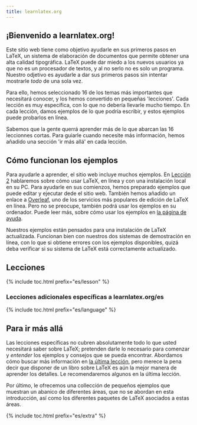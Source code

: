 ```yaml
---
title: learnlatex.org
---
```


## ¡Bienvenido a learnlatex.org!

Este sitio web tiene como objetivo ayudarle en sus primeros pasos en LaTeX,
un sistema de elaboración de documentos que permite obtener una alta calidad 
tipográfica. LaTeX puede dar miedo a los nuevos usuarios ya que no es un procesador 
de textos, y al no serlo no es solo un programa. Nuestro odjetivo es ayudarle a 
dar sus primeros pasos sin intentar mostrarle _todo_ de una sola vez.  

Para ello, hemos seleccionado 16 de los temas más importantes que necesitará 
conocer, y los hemos convertido en pequeñas 'lecciones'. Cada lección es muy 
específica, con lo que no debería llevarle mucho tiempo. En cada lección, damos 
ejemplos de lo que podría escribir, y estos ejemplos puede probarlos en línea.

Sabemos que la gente querrá aprender más de lo que abarcan las 16 leccionnes
cortas. Para guiarle cuando necesite más información, hemos añadido
una sección 'ir más allá' en cada lección. 

## Cómo funcionan los ejemplos

Para ayudarle a aprender, el sitio web incluye muchos ejemplos. En 
[Lección 2](es/lesson-02) hablaremos sobre cómo usar LaTeX, en línea y con
una instalación local en su PC. Para ayudarle en sus comienzos, hemos preparado
ejemplos que puede editar y ejecutar dede el sitio web. También hemos añadido
un enlace a [Overleaf](https://www.overleaf.com), uno de los servicios más
populares de edición de LaTeX en línea. Pero no se preocupe, también podrá
usar los ejemplos en su ordenador. Puede leer más, sobre cómo usar los ejemplos
en [la página de ayuda](es/help).  

Nuestros ejemplos están pensados para una instalación de LaTeX actualizada.
Funcionan bien con nuestros dos sistemas de demostración en línea, con lo que
si obtiene errores con los ejemplos disponibles, quizá deba verificar si su sistema
de LaTeX está correctamente actualizado.

## Lecciones

{% include toc.html  prefix="es/lesson" %}

### Lecciones adicionales específicas a learnlatex.org/es

{% include toc.html  prefix="es/language" %}

## Para ir más allá

Las lecciones específicas no cubren absolutamente todo lo que usted necesitará
saber sobre LaTeX; pretenden darle lo necesario para comenzar y _entender_ los
ejemplos y consejos que se pueda encontrar. Abordamos cómo buscar más información
en [la última lección](es/lesson-16), pero merece la pena decir que disponer
de un libro sobre LaTeX es aún la mejor manera de aprender los detalles. Le 
recomendaremos algunos en la última lección.

Por último, le ofrecemos una collección de pequeños ejemplos que muestran
un abanico de diferentes áreas, que no se abordan en esta introducción,
así como los diferentes paquetes de LaTeX asociados a estas áreas.
    
{% include toc.html prefix="es/extra" %}
